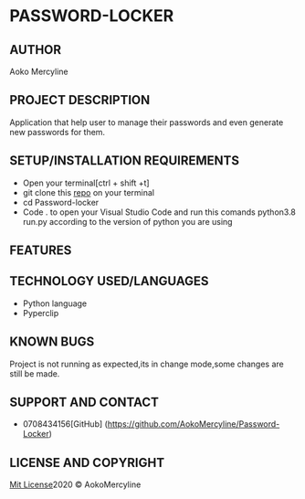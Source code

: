 # PASSWORD-LOCKER

## AUTHOR
 Aoko Mercyline

 ## PROJECT DESCRIPTION

 Application that  help user  to manage  their passwords and even generate new passwords for them.

 ## SETUP/INSTALLATION REQUIREMENTS

 * Open your terminal[ctrl + shift +t]
 * git clone this [repo](https://github.com/AokoMercyline/Password-Locker.git) on your terminal
 * cd Password-locker
 * Code . to open your Visual Studio Code and run this comands python3.8 run.py according to the version of python you are using

 ## FEATURES


 ## TECHNOLOGY USED/LANGUAGES

 * Python language
 * Pyperclip

 ## KNOWN BUGS
 Project is not running as expected,its in change mode,some changes are still be made.

 ## SUPPORT AND CONTACT

 * 0708434156[GitHub] (https://github.com/AokoMercyline/Password-Locker)

## LICENSE AND COPYRIGHT

[Mit License](https://opensource.org/licenses/MIT)2020 &copy; AokoMercyline
